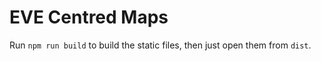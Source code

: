 # EVE Centred Maps

Run `npm run build` to build the static files, then just open them from `dist`.
